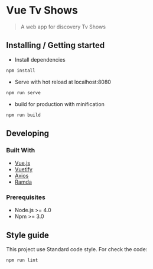 # Vue Tv Shows
> A web app for discovery Tv Shows

## Installing / Getting started

* Install dependencies
```bash
npm install
```
* Serve with hot reload at localhost:8080
```bash
npm run serve
```

* build for production with minification
```bash
npm run build
```

## Developing

### Built With
* [Vue.js](https://vuejs.org/)
* [Vuetify](https://vuetifyjs.com/)
* [Axios](https://github.com/axios/axios)
* [Ramda](http://ramdajs.com/)

### Prerequisites
* Node.js >= 4.0
* Npm >= 3.0

## Style guide

This project use Standard code style. For check the code:
```bash
npm run lint
```
